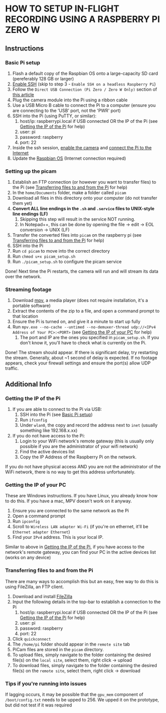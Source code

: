 # HOW TO SETUP IN-FLIGHT RECORDING USING A RASPBERRY PI ZERO W

## Instructions

### Basic Pi setup

1. Flash a default copy of the Raspbian OS onto a large-capacity SD card (pereferably 128 GB or larger)
1. [Enable SSH](https://www.raspberrypi.org/documentation/remote-access/ssh/README.md) (skip to step 3 - `Enable SSH on a headless Raspberry Pi`)
1. Follow the `Direct USB Connection (Pi Zero / Zero W Only)` section of [this article](https://www.tomshardware.com/reviews/raspberry-pi-headless-setup-how-to,6028.html)
1. Plug the camera module into the Pi using a ribbon cable
1. Use a USB Micro B cable to connect the Pi to a computer (ensure you are connecting to the 'USB' port, not the 'PWR' port)
1. SSH into the Pi (using PuTTY, or similar):
    1. host/ip: raspberrypi.local if USB connected OR the IP of the Pi (see [Getting the IP of the Pi](#getting-the-ip-of-the-pi) for help)
    1. user: pi
    1. password: raspberry
    1. port: 22
1. Inside the ssh session, [enable the camera](https://www.raspberrypi.org/documentation/configuration/camera.md) and [connect the Pi to the Internet](https://www.raspberrypi.org/documentation/configuration/wireless/wireless-cli.md)
1. Update the [Raspbian OS](https://www.raspberrypi.org/documentation/raspbian/updating.md) (Internet connection required)

### Setting up the picam

1. Establish an FTP connection (or however you want to transfer files) to the Pi (see [Transferring files to and from the Pi](#transferring-files-to-and-from-the-pi) for help)
1. In the `home/Documents` folder, make a folder called `picam`
1. Download all files in this directory onto your computer (do not transfer them yet)
1. **Convert ALL line endings in the `.sh` and `.service` files to UNIX-style line endings (LF)**
    1. Skipping this step will result in the service NOT running.
    1. In Notepad++, this can be done by opening the file -> edit -> EOL conversion -> UNIX (LF)
1. Transfer the converted files into `picam` on the raspberry pi (see [Transferring files to and from the Pi](#transferring-files-to-and-from-the-pi) for help)
1. SSH into the Pi
1. Run `cd picam` to move into the correct directory
1. Run `chmod u+x picam_setup.sh`
1. Run `./picam_setup.sh` to configure the picam service

Done! Next time the Pi restarts, the camera will run and will stream its data over the network.

### Streaming footage

1. Download [mpv](https://mpv.io/), a media player (does not require installation, it's a portable software)
1. Extract the contents of the zip to a file, and open a command prompt to that location
1. Ensure the Pi is turned on, and give it a minute to start up fully
1. Run `mpv.exe --no-cache --untimed --no-demuxer-thread udp://<IPv4 Address of Your PC>:<PORT>` (see [Getting the IP of your PC](#getting-the-ip-of-your-pc) for help)
    1. The port and IP are the ones you specified in `picam_setup.sh`. If you don't know it, you'll have to check what is currently on the Pi.

Done! The stream should appear. If there is significant delay, try restarting the stream. Generally, about ~1 second of delay is expected. If no footage appears, check your firewall settings and ensure the port(s) allow UDP traffic.

## Additional Info

### Getting the IP of the Pi

1. If you are able to connect to the Pi via USB:
    1. SSH into the Pi (see [Basic Pi setup](#basic-pi-setup))
    1. Run `ifconfig`
    1. Under `wlan0`, the copy and record the address next to `inet` (usually something like 192.168.x.xx)
1. If you do not have access to the Pi:
    1. Login to your WiFi network's remote gateway (this is usually only possible if you are the administrator of your wifi network)
    1. Find the active devices list
    1. Copy the IP Address of the Raspberry Pi on the network.

If you do not have physical access AND you are not the administrator of the WiFi network, there is no way to get this address unfortunately.

### Getting the IP of your PC

These are Windows instructions. If you have Linux, you already know how to do this. If you have a mac, MPV doesn't work on it anyway.

1. Ensure you are connected to the same network as the Pi
1. Open a command prompt
1. Run `ipconfig`
1. Scroll to `Wireless LAN adapter Wi-Fi` (if you're on ethernet, it'll be `Ethernet adapter Ethernet`)
1. Find your `IPv4` address. This is your local IP.

Similar to above in [Getting the IP of the Pi](#getting-the-ip-of-the-pi), if you have access to the network's remote gateway, you can find your PC in the active devices list (works on any device)

### Transferring files to and from the Pi

There are many ways to accomplish this but an easy, free way to do this is using FileZilla, an FTP client.

1. Download and install [FileZilla](https://filezilla-project.org/)
1. Input the following details in the top-bar to establish a connection to the Pi
    1. host/ip: raspberrypi.local if USB connected OR the IP of the Pi (see [Getting the IP of the Pi](#getting-the-ip-of-the-pi) for help)
    1. user: pi
    1. password: raspberry
    1. port: 22
1. Click `quickconnect`
1. The `/home/pi` folder should appear in the `remote site` tab
1. PiCam files are stored in the `picam` directory.
1. To upload files, simply navigate to the folder containing the desired file(s) on the `local site`, select them, right click -> upload
1. To download files, simply navigate to the folder containing the desired file(s) on the `remote site`, select them, right click -> download

### Tips if you're running into issues

If lagging occurs, it may be possible that the `gpu_mem` component of `/boot/config.txt` needs to be upped to 256. We upped it on the prototype, but did not test if it was required
